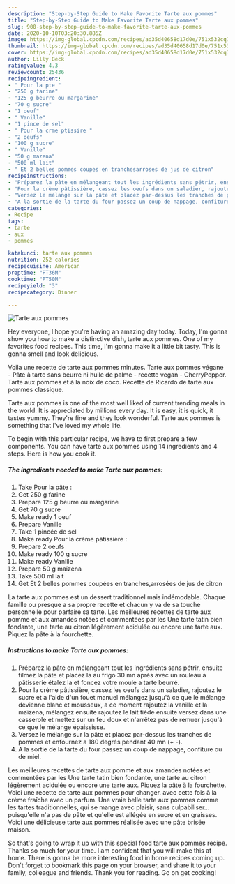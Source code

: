 ```yaml
---
description: "Step-by-Step Guide to Make Favorite Tarte aux pommes"
title: "Step-by-Step Guide to Make Favorite Tarte aux pommes"
slug: 900-step-by-step-guide-to-make-favorite-tarte-aux-pommes
date: 2020-10-10T03:20:30.885Z
image: https://img-global.cpcdn.com/recipes/ad35d40658d17d0e/751x532cq70/tarte-aux-pommes-photo-principale-de-la-recette.jpg
thumbnail: https://img-global.cpcdn.com/recipes/ad35d40658d17d0e/751x532cq70/tarte-aux-pommes-photo-principale-de-la-recette.jpg
cover: https://img-global.cpcdn.com/recipes/ad35d40658d17d0e/751x532cq70/tarte-aux-pommes-photo-principale-de-la-recette.jpg
author: Lilly Beck
ratingvalue: 4.3
reviewcount: 25436
recipeingredient:
- " Pour la pte "
- "250 g farine"
- "125 g beurre ou margarine"
- "70 g sucre"
- "1 oeuf"
- " Vanille"
- "1 pince de sel"
- " Pour la crme ptissire "
- "2 oeufs"
- "100 g sucre"
- " Vanille"
- "50 g mazena"
- "500 ml lait"
- " Et 2 belles pommes coupes en tranchesarroses de jus de citron"
recipeinstructions:
- "Préparez la pâte en mélangeant tout les ingrédients sans pétrir, ensuite filmez la pâte et placez la au frigo 30 mn après avec un rouleau a pâtisserie étalez la et foncez votre moule a tarte beurré."
- "Pour la crème pâtissière, cassez les oeufs dans un saladier, rajoutez le sucre et a l&#39;aide d&#39;un fouet manuel mélangez jusqu&#39;à ce que le mélange devienne blanc et mousseux, a ce moment rajoutez la vanille et la maïzena, mélangez ensuite rajoutez le lait tiède ensuite versez dans une casserole et mettez sur un feu doux et n&#39;arrêtez pas de remuer jusqu&#39;à ce que le mélange épaississe."
- "Versez le mélange sur la pâte et placez par-dessus les tranches de pommes et enfournez a 180 degrés pendant 40 mn (+ -)."
- "A la sortie de la tarte du four passez un coup de nappage, confiture ou de miel."
categories:
- Recipe
tags:
- tarte
- aux
- pommes

katakunci: tarte aux pommes 
nutrition: 252 calories
recipecuisine: American
preptime: "PT36M"
cooktime: "PT50M"
recipeyield: "3"
recipecategory: Dinner

---
```



![Tarte aux pommes](https://img-global.cpcdn.com/recipes/ad35d40658d17d0e/751x532cq70/tarte-aux-pommes-photo-principale-de-la-recette.jpg)

Hey everyone, I hope you're having an amazing day today. Today, I'm gonna show you how to make a distinctive dish, tarte aux pommes. One of my favorites food recipes. This time, I'm gonna make it a little bit tasty. This is gonna smell and look delicious.

Voila une recette de tarte aux pommes minutes. Tarte aux pommes végane - Pâte à tarte sans beurre ni huile de palme - recette vegan - CherryPepper. Tarte aux pommes et à la noix de coco. Recette de Ricardo de tarte aux pommes classique.

Tarte aux pommes is one of the most well liked of current trending meals in the world. It is appreciated by millions every day. It is easy, it is quick, it tastes yummy. They're fine and they look wonderful. Tarte aux pommes is something that I've loved my whole life.


To begin with this particular recipe, we have to first prepare a few components. You can have tarte aux pommes using 14 ingredients and 4 steps. Here is how you cook it.

<!--inarticleads1-->

##### The ingredients needed to make Tarte aux pommes:

1. Take  Pour la pâte :
1. Get 250 g farine
1. Prepare 125 g beurre ou margarine
1. Get 70 g sucre
1. Make ready 1 oeuf
1. Prepare  Vanille
1. Take 1 pincée de sel
1. Make ready  Pour la crème pâtissière :
1. Prepare 2 oeufs
1. Make ready 100 g sucre
1. Make ready  Vanille
1. Prepare 50 g maïzena
1. Take 500 ml lait
1. Get  Et 2 belles pommes coupées en tranches,arrosées de jus de citron


La tarte aux pommes est un dessert traditionnel mais indémodable. Chaque famille ou presque a sa propre recette et chacun y va de sa touche personnelle pour parfaire sa tarte. Les meilleures recettes de tarte aux pomme et aux amandes notées et commentées par les Une tarte tatin bien fondante, une tarte au citron légèrement acidulée ou encore une tarte aux. Piquez la pâte à la fourchette. 

<!--inarticleads2-->

##### Instructions to make Tarte aux pommes:

1. Préparez la pâte en mélangeant tout les ingrédients sans pétrir, ensuite filmez la pâte et placez la au frigo 30 mn après avec un rouleau a pâtisserie étalez la et foncez votre moule a tarte beurré.
1. Pour la crème pâtissière, cassez les oeufs dans un saladier, rajoutez le sucre et a l&#39;aide d&#39;un fouet manuel mélangez jusqu&#39;à ce que le mélange devienne blanc et mousseux, a ce moment rajoutez la vanille et la maïzena, mélangez ensuite rajoutez le lait tiède ensuite versez dans une casserole et mettez sur un feu doux et n&#39;arrêtez pas de remuer jusqu&#39;à ce que le mélange épaississe.
1. Versez le mélange sur la pâte et placez par-dessus les tranches de pommes et enfournez a 180 degrés pendant 40 mn (+ -).
1. A la sortie de la tarte du four passez un coup de nappage, confiture ou de miel.


Les meilleures recettes de tarte aux pomme et aux amandes notées et commentées par les Une tarte tatin bien fondante, une tarte au citron légèrement acidulée ou encore une tarte aux. Piquez la pâte à la fourchette. Voici une recette de tarte aux pommes pour changer. avec cette fois à la crème fraîche avec un parfum. Une vraie belle tarte aux pommes comme les tartes traditionnelles, qui se mange avec plaisir, sans culpabiliser… puisqu&#39;elle n&#39;a pas de pâte et qu&#39;elle est allégée en sucre et en graisses. Voici une délicieuse tarte aux pommes réalisée avec une pâte brisée maison. 

So that's going to wrap it up with this special food tarte aux pommes recipe. Thanks so much for your time. I am confident that you will make this at home. There is gonna be more interesting food in home recipes coming up. Don't forget to bookmark this page on your browser, and share it to your family, colleague and friends. Thank you for reading. Go on get cooking!
